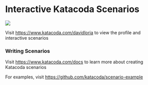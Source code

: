 # Interactive Katacoda Scenarios

[![](http://shields.katacoda.com/katacoda/davidloria/count.svg)](https://www.katacoda.com/davidloria "Get your profile on Katacoda.com")

Visit https://www.katacoda.com/davidloria to view the profile and interactive scenarios

### Writing Scenarios
Visit https://www.katacoda.com/docs to learn more about creating Katacoda scenarios

For examples, visit https://github.com/katacoda/scenario-example
